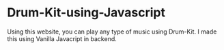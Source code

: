 # Drum-Kit-using-Javascript
Using this website, you can play any type of music using Drum-Kit.
I made this using Vanilla Javacript in backend.
